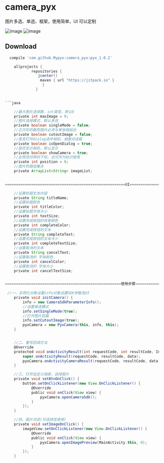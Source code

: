 # camera_pyx
图片多选、单选、框架，使用简单，UI 可以定制

![image](https://github.com/Mypyx/camera_pyx/raw/master/Gif/device-2017-12-11-151640_0-400.gif)   ![image](https://github.com/Mypyx/camera_pyx/raw/master/Gif/device-2017-12-11-151038_0-223.gif)   



## Download
```groovy
  compile 'com.github.Mypyx:camera_pyx:pyx_1.0.2'

	allprojects {
    		repositories {
     		   jcenter()
       		    maven { url "https://jitpack.io" }
                 }
              }
	     

```java

    //最大图片选择数，int类型，默认9
    private int maxImage = 9;
    //图片选择模式，默认多选
    private boolean singleMode = false;
    //正方形的裁剪图片必须与单张相结合
    private boolean cutoutImage = false;
    //是否打开dialog选中相机、相册对话框
    private boolean isOpenDialog = true;
    //是否显示相机，默认显示
    private boolean showCamera = true;
    //在预览时带的下标，也可作为标识使用
    private int position = 0;
    //图片的路径集合
    private ArrayList<String> imageList;

   
=======================================================UI================================================

    //设置标题文本内容
    private String titleName;
    //设置标题颜色
    private int titleColor;
    //设置标题字体大小
    private int textSize;
    //设置完成按钮的背景颜色
    private int completeColor;
    //设置完成按钮的文本
    private String completeText;
    //设置完成按钮的文本大小
    private int completeTextSize;
    //设置取消的文本
    private String cancelText;
    //设置取消的 字体颜色
    private int cancelColor;
    //设置取消的 字体大小
    private int cancelTextSize;


=====================================================使用步骤===========================================================
 
 //一、实例化对象设置info对象设置SDK参数及UI
    private void initCamera() {
        info = new CameraSdkParameterInfo();
        //设置单选模式
        info.setSingleMode(true);
        //打开图片剪裁
        info.setCutoutImage(true);
        pyxCamera = new PyxCamera(this, info, this);
    }


    //二、重写回调方法
    @Override
    protected void onActivityResult(int requestCode, int resultCode, Intent data) {
        super.onActivityResult(requestCode, resultCode, data);
        pyxCamera.onActivityCameraResult(requestCode, resultCode, data);
    }

    //三、打开自定义相册，选择图片
    private void setBtnOnClick() {
        button.setOnClickListener(new View.OnClickListener() {
            @Override
            public void onClick(View view) {
                pyxCamera.openCameraSdk();
            }
        });
    }

    //四、图片浏览(可选择性使用)
    private void setImageOnClick() {
        imageView.setOnClickListener(new View.OnClickListener() {
            @Override
            public void onClick(View view) {
                pyxCamera.openImagePreview(MainActivity.this, 0);
            }
        });
    }
